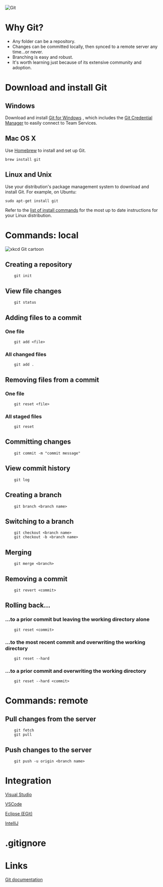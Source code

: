 ![Git](https://git-scm.com/images/logo@2x.png)

# Why Git?
- Any folder can be a repository.
- Changes can be committed locally, then synced to a remote server any time...or never.
- Branching is easy and robust.
- It's worth learning just because of its extensive community and adoption.

# Download and install Git
## Windows
Download and install [Git for Windows](https://git-scm.com/download/win) , which includes the [Git Credential Manager](https://www.visualstudio.com/en-us/docs/git/set-up-credential-managers) to easily connect to Team Services.

## Mac OS X
Use [Homebrew](http://brew.sh/) to install and set up Git.

```brew install git```

## Linux and Unix
Use your distribution's package management system to download and install Git. For example, on Ubuntu:

```sudo apt-get install git```

Refer to the [list of install commands](https://git-scm.com/download/linux) for the most up to date instructions for your Linux distribution.

# Commands: local
![xkcd Git cartoon](https://imgs.xkcd.com/comics/git.png "xkcd: Git")

## Creating a repository
        git init

## View file changes
        git status

## Adding files to a commit
### One file
        git add <file>
### All changed files
        git add .        

## Removing files from a commit
### One file
        git reset <file>
### All staged files
        git reset

## Committing changes
        git commit -m "commit message"

## View commit history
        git log

## Creating a branch
        git branch <branch name>

## Switching to a branch
        git checkout <branch name>
        git checkout -b <branch name>

## Merging
        git merge <branch>

## Removing a commit
        git revert <commit>

## Rolling back...
### ...to a prior commit but leaving the working directory alone
        git reset <commit>
### ...to the most recent commit and overwriting the working directory
        git reset --hard
### ...to a prior commit and overwriting the working directory
        git reset --hard <commit>

# Commands: remote
## Pull changes from the server
        git fetch
        git pull

## Push changes to the server
        git push -u origin <branch name>

# Integration

[Visual Studio](https://www.visualstudio.com/en-us/docs/git/overview)

[VSCode](https://code.visualstudio.com/docs/editor/versioncontrol)

[Eclipse (EGit)](http://www.eclipse.org/egit/)

[IntelliJ](https://www.jetbrains.com/help/idea/2017.1/using-git-integration.html)

# .gitignore


# Links
[Git documentation](https://git-scm.com/docs)

